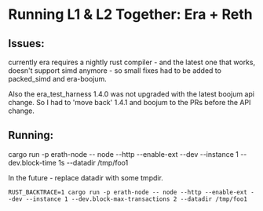 # Running L1 & L2 Together: Era + Reth


## Issues:
currently era requires a nightly rust compiler - and the latest one that works, doesn't support simd anymore - so small fixes had to be added to packed_simd and era-boojum.


Also the era_test_harness 1.4.0 was not upgraded with the latest boojum api change. So I had to 'move back' 1.4.1 and boojum to the PRs before the API change.




## Running:


cargo run -p erath-node -- node --http --enable-ext --dev --instance 1 --dev.block-time 1s --datadir /tmp/foo1


In the future - replace datadir with some tmpdir.



```shell
RUST_BACKTRACE=1 cargo run -p erath-node -- node --http --enable-ext --dev --instance 1 --dev.block-max-transactions 2 --datadir /tmp/foo1
```
